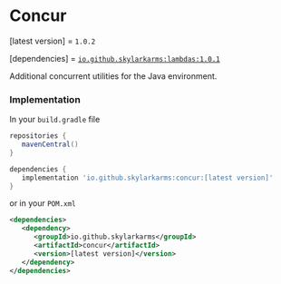 # Concur
[latest version] = `1.0.2`

[dependencies] = [`io.github.skylarkarms:lambdas:1.0.1`](https://github.com/Skylarkarms/Lambdas)

Additional concurrent utilities for the Java environment.

### Implementation
In your `build.gradle` file
```groovy
repositories {
   mavenCentral()
}

dependencies {
   implementation 'io.github.skylarkarms:concur:[latest version]'
}
```

or in your `POM.xml`
```xml
<dependencies>
   <dependency>
      <groupId>io.github.skylarkarms</groupId>
      <artifactId>concur</artifactId>
      <version>[latest version]</version>
   </dependency>
</dependencies>
```
